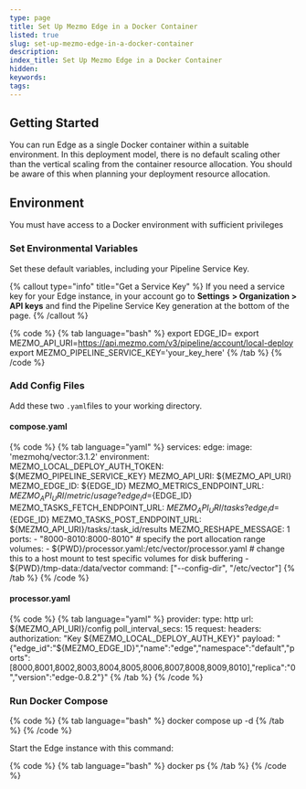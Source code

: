 ```yaml
---
type: page
title: Set Up Mezmo Edge in a Docker Container
listed: true
slug: set-up-mezmo-edge-in-a-docker-container
description: 
index_title: Set Up Mezmo Edge in a Docker Container
hidden: 
keywords: 
tags: 
---
```


## Getting Started

You can run Edge as a single Docker container within a suitable environment. In this deployment model, there is no default scaling other than the vertical scaling from the container resource allocation. You should be aware of this when planning your deployment resource allocation.

## Environment

You must have access to a Docker environment with sufficient privileges

### Set Environmental Variables

Set these default variables, including your Pipeline Service Key. 

{% callout type="info" title="Get a Service Key" %}
If you need a service key for your Edge instance, in your account go to **Settings** **&gt; Organization &gt; API keys** and find the Pipeline Service Key generation at the bottom of the page.
{% /callout %}

{% code %}
{% tab language="bash" %}
export EDGE_ID=<your name here>
export MEZMO_API_URI=https://api.mezmo.com/v3/pipeline/account/local-deploy
export MEZMO_PIPELINE_SERVICE_KEY='your_key_here'
{% /tab %}
{% /code %}

### Add Config Files

Add these two `.yaml`files to your working directory.

#### compose.yaml

{% code %}
{% tab language="yaml" %}
services:
  edge:
    image: 'mezmohq/vector:3.1.2'
    environment:
       MEZMO_LOCAL_DEPLOY_AUTH_TOKEN: ${MEZMO_PIPELINE_SERVICE_KEY}
      MEZMO_API_URI: ${MEZMO_API_URI}
      MEZMO_EDGE_ID: ${EDGE_ID}
       MEZMO_METRICS_ENDPOINT_URL: ${MEZMO_API_URI}/metric/usage?edge_id=${EDGE_ID}
       MEZMO_TASKS_FETCH_ENDPOINT_URL: ${MEZMO_API_URI}/tasks?edge_id=${EDGE_ID}
       MEZMO_TASKS_POST_ENDPOINT_URL: ${MEZMO_API_URI}/tasks/:task_id/results
       MEZMO_RESHAPE_MESSAGE: 1
    ports:
       - "8000-8010:8000-8010" # specify the port allocation range
    volumes:
       - ${PWD}/processor.yaml:/etc/vector/processor.yaml
       # change this to a host mount to test specific volumes for disk buffering
       - ${PWD}/tmp-data:/data/vector
     command: ["--config-dir", "/etc/vector"]
{% /tab %}
{% /code %}

#### processor.yaml

{% code %}
{% tab language="yaml" %}
provider:
  type: http
  url: ${MEZMO_API_URI}/config
  poll_interval_secs: 15
  request:
    headers:
      authorization: "Key ${MEZMO_LOCAL_DEPLOY_AUTH_KEY}"
    payload: "{\"edge_id\":\"${MEZMO_EDGE_ID}\",\"name\":\"edge\",\"namespace\":\"default\",\"ports\":[8000,8001,8002,8003,8004,8005,8006,8007,8008,8009,8010],\"replica\":\"0\",\"version\":\"edge-0.8.2\"}"
{% /tab %}
{% /code %}

### Run Docker Compose

{% code %}
{% tab language="bash" %}
docker compose up -d
{% /tab %}
{% /code %}

Start the Edge instance with this command:

{% code %}
{% tab language="bash" %}
docker ps
{% /tab %}
{% /code %}